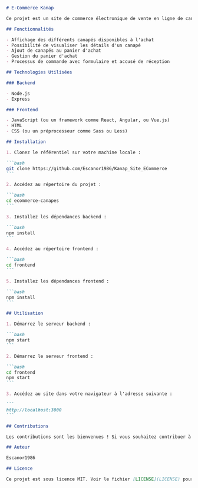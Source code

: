 ````markdown
# E-Commerce Kanap

Ce projet est un site de commerce électronique de vente en ligne de canapés. Il comprend à la fois une partie backend développée avec Node.js et Express, ainsi qu'une partie frontend réalisée en JavaScript, CSS et HTML.

## Fonctionnalités

- Affichage des différents canapés disponibles à l'achat
- Possibilité de visualiser les détails d'un canapé
- Ajout de canapés au panier d'achat
- Gestion du panier d'achat
- Processus de commande avec formulaire et accusé de réception

## Technologies Utilisées

### Backend

- Node.js
- Express

### Frontend

- JavaScript (ou un framework comme React, Angular, ou Vue.js)
- HTML
- CSS (ou un préprocesseur comme Sass ou Less)

## Installation

1. Clonez le référentiel sur votre machine locale :

```bash
git clone https://github.com/Escanor1986/Kanap_Site_ECommerce
```

2. Accédez au répertoire du projet :

```bash
cd ecommerce-canapes
```

3. Installez les dépendances backend :

```bash
npm install
```

4. Accédez au répertoire frontend :

```bash
cd frontend
```

5. Installez les dépendances frontend :

```bash
npm install
```

## Utilisation

1. Démarrez le serveur backend :

```bash
npm start
```

2. Démarrez le serveur frontend :

```bash
cd frontend
npm start
```

3. Accédez au site dans votre navigateur à l'adresse suivante :

```
http://localhost:3000
```

## Contributions

Les contributions sont les bienvenues ! Si vous souhaitez contribuer à ce projet, veuillez créer une issue pour discuter des modifications que vous souhaitez apporter.

## Auteur

Escanor1986

## Licence

Ce projet est sous licence MIT. Voir le fichier [LICENSE](LICENSE) pour plus de détails.
````
